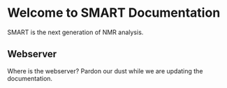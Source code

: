 # Welcome to SMART Documentation

SMART is the next generation of NMR analysis.

## Webserver

Where is the webserver? Pardon our dust while we are updating the documentation. 

